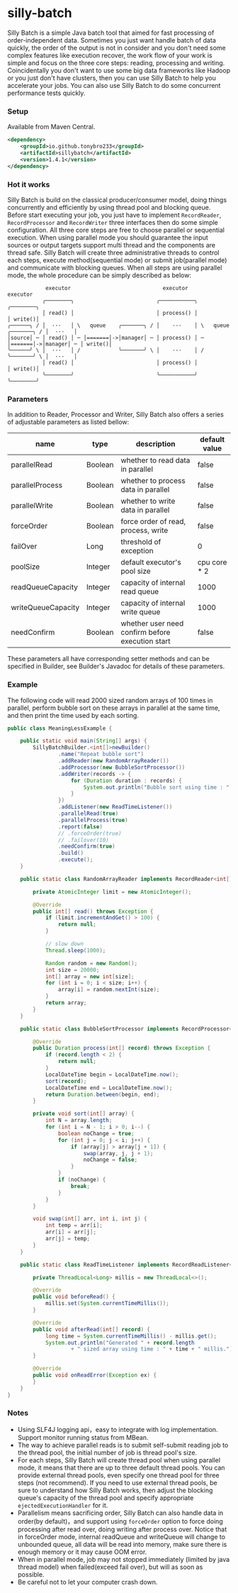 # silly-batch
Silly Batch is a simple Java batch tool that aimed for fast processing of order-independent data. Sometimes you just want handle batch of data quickly, the order of the output is not in consider and you don't need some complex features like execution recover, the work flow of your work is simple and focus on the three core steps: reading, processing and writing. Coincidentally you don't want to use some big data frameworks like Hadoop or you just don't have clusters, then you can use Silly Batch to help you accelerate your jobs. You can also use Silly Batch to do some concurrent performance tests quickly.

### Setup

Available from Maven Central.

```xml
<dependency>
    <groupId>io.github.tonybro233</groupId>
    <artifactId>sillybatch</artifactId>
    <version>1.4.1</version>
</dependency>
```

### Hot it works

Silly Batch is build on the classical producer/consumer model, doing things concurrently and efficiently by using thread pool and blocking queue. Before start executing your job, you just have to implement `RecordReader`, `RecordProcessor`  and `RecordWriter` three interfaces then do some simple configuration. All three core steps are free to choose parallel or sequential execution. When using parallel mode you should guarantee the input sources or output targets support multi thread and the components are thread safe. Silly Batch will create three administrative threads to control each steps, execute method(sequential mode) or submit job(parallel mode) and communicate with blocking queues. When all steps are using parallel mode, the whole procedure can be simply described as below: 

```
            executor                             executor                              executor
           ╭────────╮                          ╭───────────╮                          ╭────────╮
           │ read() │                          │ process() │                          │ write()│
╭──────╮ / │  ···   │ \   queue    ╭───────╮ / │    ···    │ \   queue    ╭───────╮ / │  ···   │
│source│ ─ │ read() │ ─ │=======│->│manager│ ─ │ process() │ ─ │=======│->│manager│ ─ │ write()│
╰──────╯ \ │  ···   │ /            ╰───────╯ \ │    ···    │ /            ╰───────╯ \ │  ···   │
           │ read() │                          │ process() │                          │ write()│
           ╰────────╯                          ╰───────────╯                          ╰────────╯
```

### Parameters

In addition to Reader, Processor and Writer, Silly Batch also offers a series of adjustable parameters as listed bellow:

| name               | type    | description                                      | default value |
| ------------------ | ------- | ------------------------------------------------ | ------------- |
| parallelRead       | Boolean | whether to read data in parallel                 | false         |
| parallelProcess    | Boolean | whether to process data in parallel              | false         |
| parallelWrite      | Boolean | whether to write data in parallel                | false         |
| forceOrder         | Boolean | force order of read, process, write              | false         |
| failOver           | Long    | threshold of exception                           | 0             |
| poolSize           | Integer | default executor's pool size                     | cpu core * 2  |
| readQueueCapacity  | Integer | capacity of internal read queue                  | 1000          |
| writeQueueCapacity | Integer | capacity of internal write queue                 | 1000          |
| needConfirm        | Boolean | whether user need confirm before execution start | false         |

These parameters all have corresponding setter methods and can be specified in Builder,  see Builder's Javadoc for details of these parameters.

### Example

The following code will read 2000 sized random arrays of 100 times in parallel, perform bubble sort on these arrays in parallel at the same time, and then print the time used by each sorting.

``` java
public class MeaningLessExample {

    public static void main(String[] args) {
        SillyBatchBuilder.<int[]>newBuilder()
                .name("Repeat bubble sort")
                .addReader(new RandomArrayReader())
                .addProcessor(new BubbleSortProcessor())
                .addWriter(records -> {
                    for (Duration duration : records) {
                        System.out.println("Bubble sort using time : " + duration);
                    }
                })
                .addListener(new ReadTimeListener())
                .parallelRead(true)
                .parallelProcess(true)
                .report(false)
                // .forceOrder(true)
                // .failover(10)
                .needConfirm(true)
                .build()
                .execute();
    }

    public static class RandomArrayReader implements RecordReader<int[]> {

        private AtomicInteger limit = new AtomicInteger();

        @Override
        public int[] read() throws Exception {
            if (limit.incrementAndGet() > 100) {
                return null;
            }

            // slow down
            Thread.sleep(1000);

            Random random = new Random();
            int size = 20000;
            int[] array = new int[size];
            for (int i = 0; i < size; i++) {
                array[i] = random.nextInt(size);
            }
            return array;
        }
    }

    public static class BubbleSortProcessor implements RecordProcessor<int[], Duration> {

        @Override
        public Duration process(int[] record) throws Exception {
            if (record.length < 2) {
                return null;
            }
            LocalDateTime begin = LocalDateTime.now();
            sort(record);
            LocalDateTime end = LocalDateTime.now();
            return Duration.between(begin, end);
        }

        private void sort(int[] array) {
            int N = array.length;
            for (int i = N - 1; i > 0; i--) {
                boolean noChange = true;
                for (int j = 0; j < i; j++) {
                    if (array[j] > array[j + 1]) {
                        swap(array, j, j + 1);
                        noChange = false;
                    }
                }
                if (noChange) {
                    break;
                }
            }
        }

        void swap(int[] arr, int i, int j) {
            int temp = arr[i];
            arr[i] = arr[j];
            arr[j] = temp;
        }
    }

    public static class ReadTimeListener implements RecordReadListener<int[]> {

        private ThreadLocal<Long> millis = new ThreadLocal<>();

        @Override
        public void beforeRead() {
            millis.set(System.currentTimeMillis());
        }

        @Override
        public void afterRead(int[] record) {
            long time = System.currentTimeMillis() - millis.get();
            System.out.println("Generated " + record.length
                    + " sized array using time : " + time + " millis.");
        }

        @Override
        public void onReadError(Exception ex) {
        }
    }
}
```

### Notes

- Using SLF4J logging api，easy to integrate with log implementation. Support monitor running status from MBean.
- The way to achieve parallel reads is to submit self-submit reading job to the thread pool, the initial number of job is thread pool's size.
- For each steps, Silly Batch will create thread pool when using parallel mode, it means that there are up to three default thread pools. You can provide external thread pools, even specify one thread pool for three steps (not recommend). If you need to use external thread pools, be sure to understand how Silly Batch works, then adjust the blocking queue's capacity of the thread pool and specify appropriate `ejectedExecutionHandler` for it.
- Parallelism means sacrificing order, Silly Batch can also handle data in order(by default)，and support using `forceOrder` option to force doing processing after read over, doing writing after process over. Notice that in forceOrder mode, internal readQueue and writeQueue will change to unbounded queue, all data will be read into memory, make sure there is enough memory or it may cause OOM error.
- When in parallel mode, job may not stopped immediately (limited by java thread model) when failed(exceed fail over), but will as soon as possible.
- Be careful not to let your computer crash down.